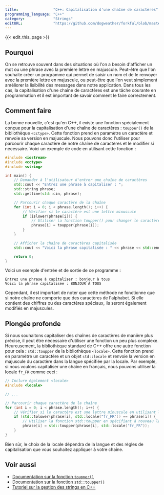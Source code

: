 ```yaml
---
title:                "C++: Capitalisation d'une chaîne de caractères"
programming_language: "C++"
category:             "Strings"
editURL:              "https://github.com/dogweather/forkful/blob/master/content/fr/cpp/capitalizing-a-string.md"
---
```


{{< edit_this_page >}}

## Pourquoi

On se retrouve souvent dans des situations où l'on a besoin d'afficher un mot ou une phrase avec la première lettre en majuscule. Peut-être que l'on souhaite créer un programme qui permet de saisir un nom et de le renvoyer avec la première lettre en majuscule, ou peut-être que l'on veut simplement améliorer la lisibilité des messages dans notre application. Dans tous les cas, la capitalisation d'une chaîne de caractères est une tâche courante en programmation et il est important de savoir comment le faire correctement. 

## Comment faire

La bonne nouvelle, c'est qu'en C++, il existe une fonction spécialement conçue pour la capitalisation d'une chaîne de caractères : `toupper()` de la bibliothèque `<cctype>`. Cette fonction prend en paramètre un caractère et renvoie sa version en majuscule. Nous pouvons donc l'utiliser pour parcourir chaque caractère de notre chaîne de caractères et le modifier si nécessaire. Voici un exemple de code en utilisant cette fonction :

```c++
#include <iostream>
#include <cctype>
#include <string>

int main() {
    // Demander à l'utilisateur d'entrer une chaîne de caractères
    std::cout << "Entrez une phrase à capitaliser : ";
    std::string phrase;
    std::getline(std::cin, phrase);

    // Parcourir chaque caractère de la chaîne
    for (int i = 0; i < phrase.length(); i++) {
        // Vérifier si le caractère est une lettre minuscule
        if (islower(phrase[i])) {
            // Utiliser la fonction toupper() pour changer le caractère en majuscule
            phrase[i] = toupper(phrase[i]);
        } 
    }

    // Afficher la chaîne de caractères capitalisée
    std::cout << "Voici la phrase capitalisée : " << phrase << std::endl;

    return 0;
}
```

Voici un exemple d'entrée et de sortie de ce programme :

```
Entrez une phrase à capitaliser : bonjour à tous
Voici la phrase capitalisée : BONJOUR À TOUS
```

Cependant, il est important de noter que cette méthode ne fonctionne que si notre chaîne ne comporte que des caractères de l'alphabet. Si elle contient des chiffres ou des caractères spéciaux, ils seront également modifiés en majuscules. 

## Plongée profonde

Si nous souhaitons capitaliser des chaînes de caractères de manière plus précise, il peut être nécessaire d'utiliser une fonction un peu plus complexe. Heureusement, la bibliothèque standard de C++ offre une autre fonction pour cela : `std::toupper` de la bibliothèque `<locale>`. Cette fonction prend en paramètre un caractère et un objet `std::locale` et renvoie la version en majuscule du caractère dans la langue spécifiée par la locale. Par exemple, si nous voulons capitaliser une chaîne en français, nous pouvons utiliser la locale `fr_FR` comme ceci :

```c++
// Inclure également <locale>
#include <locale>

// ...

// Parcourir chaque caractère de la chaîne
for (int i = 0; i < phrase.length(); i++) {
    // Vérifier si le caractère est une lettre minuscule en utilisant la locale française
    if (std::tolower(phrase[i], std::locale("fr_FR")) == phrase[i]) {
        // Utiliser la fonction std::toupper en spécifiant à nouveau la locale française
        phrase[i] = std::toupper(phrase[i], std::locale("fr_FR"));
    }
}
```

Bien sûr, le choix de la locale dépendra de la langue et des règles de capitalisation que vous souhaitez appliquer à votre chaîne.

## Voir aussi

- [Documentation sur la fonction `toupper()`](https://www.cplusplus.com/reference/cctype/toupper/)
- [Documentation sur la fonction `std::toupper()`](https://www.cplusplus.com/reference/locale/toupper/)
- [Tutoriel sur la gestion des strings en C++](https://www.tutoriels.eu/cpp/strings/)